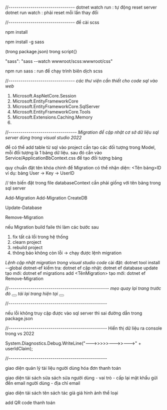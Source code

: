 //---------------------------------
dotnet watch run : tự động reset server
dotnet run watch : phải reset mỗi lần thay đổi

//---------------------------------
để cài scss

npm install

npm install -g sass

(trong package.json) trong script{}

"sass": "sass --watch wwwroot/scss:wwwroot/css"

npm run sass : run để chạy trình biên dịch scss

//---------------------------------
_các thư viện cần thiết cho code sql vào web_

1. Microsoft.AspNetCore.Session
2. Microsoft.EntityFrameworkCore
3. Microsoft.EntityFrameworkCore.SqlServer
4. Microsoft.EntityFrameworkCore.Tools
5. Microsoft.Extensions.Caching.Memory
6.

//----------------------------------
_Migration để cập nhật cơ sở dữ liệu sql server dùng trong visual studio 2022_

để có thể add table từ sql vào project cần tạo các đối tượng trong Model, mỗi đối tượng là 1 bảng dữ liệu. sau đó cần vào Service/ApplicationBbContext.css để tạo đối tượng bảng

quy chuẩn đặt tên khóa chính để Migration có thể nhận diện: <Tên bảng>ID
ví dụ: bảng User -> Key -> UserID

// tên biến đặt trong file databaseContext cần phải giống với tên bảng trong sql server

Add-Migration <NameFile>
Add-Migration CreateDB

Update-Database

Remove-Migration

nếu Migration build faile thì làm các bước sau

1. fix tất cả lổi trong hệ thống
2. clearn project
3. rebuild project
4. thông báo không còn lỗi -> chạy được lệnh migration

_Lệnh cập nhật migration trong visual studio code_
cài đặt: dotnet tool install --global dotnet-ef
kiểm tra: dotnet ef
cập nhật: dotnet ef database update
tạo mới: dotnet ef migrations add <TênMigration>
tạo mới: dotnet ef Remove-Migration

//--------------------------------------------------
_mẹo quay lại trang trước đó_
<button onclick="window.history.back();"></button>
_tải lại trang hiện tại_
<button onclick="location.reload();"></button>

//-------------------------------------------------

nếu lỗi không truy cập được vào sql server thì sai đường dẫn trong package.json

//-------------------------------------------------
Hiển thị dữ liệu ra console trong vs 2022

System.Diagnostics.Debug.WriteLine("--->>>>>--->>--->" + userIdClaim);

//-------------------------------------------------

giao diện quản lý
tài liệu
người dùng
hóa đơn thanh toán

giao diện
tải sách
sửa sách
sửa người dùng - vai trò - cấp lại mật khẩu gửi đến email người dùng - địa chỉ email

giao diện tải sách
tên sách
tác giả
giá
hình ảnh
thể loại

add QR code thanh toán
